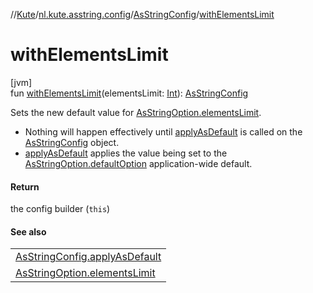//[Kute](../../../index.md)/[nl.kute.asstring.config](../index.md)/[AsStringConfig](index.md)/[withElementsLimit](with-elements-limit.md)

# withElementsLimit

[jvm]\
fun [withElementsLimit](with-elements-limit.md)(elementsLimit: [Int](https://kotlinlang.org/api/latest/jvm/stdlib/kotlin/-int/index.html)): [AsStringConfig](index.md)

Sets the new default value for [AsStringOption.elementsLimit](../../nl.kute.asstring.annotation.option/-as-string-option/elements-limit.md).

- 
   Nothing will happen effectively until [applyAsDefault](apply-as-default.md) is called on the [AsStringConfig](index.md) object.
- 
   [applyAsDefault](apply-as-default.md) applies the value being set to the [AsStringOption.defaultOption](../../nl.kute.asstring.annotation.option/-as-string-option/-default-option/default-option.md) application-wide default.

#### Return

the config builder (`this`)

#### See also

| |
|---|
| [AsStringConfig.applyAsDefault](apply-as-default.md) |
| [AsStringOption.elementsLimit](../../nl.kute.asstring.annotation.option/-as-string-option/elements-limit.md) |
